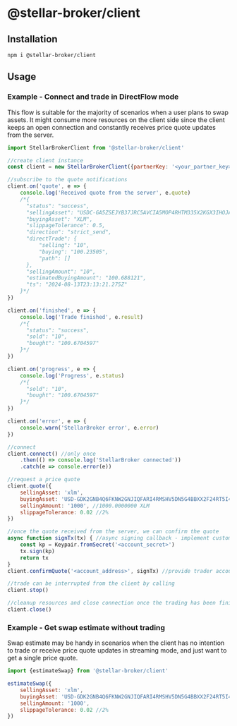 # @stellar-broker/client

## Installation

```
npm i @stellar-broker/client
```

## Usage

### Example - Connect and trade in DirectFlow mode

This flow is suitable for the majority of scenarios when a user plans to swap assets.
It might consume more resources on the client side since the client keeps an open connection and constantly receives
price quote updates from the server.

```js
import StellarBrokerClient from '@stellar-broker/client'

//create client instance
const client = new StellarBrokerClient({partnerKey: '<your_partner_key>'})

//subscribe to the quote notifications
client.on('quote', e => {
    console.log('Received quote from the server', e.quote)
    /*{
      "status": "success",
      "sellingAsset": "USDC-GA5ZSEJYB37JRC5AVCIA5MOP4RHTM335X2KGX3IHOJAPP5RE34K4KZVN",
      "buyingAsset": "XLM",
      "slippageTolerance": 0.5,
      "direction": "strict_send",
      "directTrade": {
          "selling": "10",
          "buying": "100.23505",
          "path": []
      },
      "sellingAmount": "10",
      "estimatedBuyingAmount": "100.688121",
      "ts": "2024-08-13T23:13:21.275Z"
    }*/
})

client.on('finished', e => {
    console.log('Trade finished', e.result)
    /*{
      "status": "success",
      "sold": "10",
      "bought": "100.6704597"
    }*/
})

client.on('progress', e => {
    console.log('Progress', e.status)
    /*{
      "sold": "10",
      "bought": "100.6704597"
    }*/
})

client.on('error', e => {
    console.warn('StellarBroker error', e.error)
})

//connect
client.connect() //only once
    .then(() => console.log('StellarBroker connected'))
    .catch(e => console.error(e))

//request a price quote
client.quote({
    sellingAsset: 'xlm',
    buyingAsset: 'USD-GDK2GNB4Q6FKNW2GNJIQFARI4RMSHV5DN5G4BBXX2F24RT5I4QT7TWZ7',
    sellingAmount: '1000', //1000.0000000 XLM
    slippageTolerance: 0.02 //2%
})

//once the quote received from the server, we can confirm the quote
async function signTx(tx) { //async signing callback - implement custom logic here
    const kp = Keypair.fromSecret('<account_secret>')
    tx.sign(kp)
    return tx
}
client.confirmQuote('<account_address>', signTx) //provide trader account address

//trade can be interrupted from the client by calling
client.stop()

//cleanup resources and close connection once the trading has been finished
client.close()
```

### Example - Get swap estimate without trading

Swap estimate may be handy in scenarios when the client has no intention to trade or receive price quote updates in
streaming mode, and just want to get a single price quote.

```js
import {estimateSwap} from '@stellar-broker/client'

estimateSwap({
    sellingAsset: 'xlm',
    buyingAsset: 'USD-GDK2GNB4Q6FKNW2GNJIQFARI4RMSHV5DN5G4BBXX2F24RT5I4QT7TWZ7',
    sellingAmount: '1000', 
    slippageTolerance: 0.02 //2%
})

```